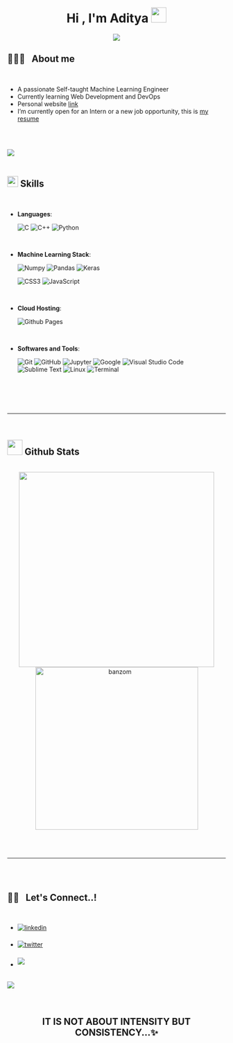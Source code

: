 
<h1 align="center"><b>Hi , I'm Aditya </b><img src="https://media.giphy.com/media/hvRJCLFzcasrR4ia7z/giphy.gif" width="35"></h1>

<p align="center">
  <a href="https://github.com/DenverCoder1/readme-typing-svg"><img src="https://readme-typing-svg.herokuapp.com?font=Time+New+Roman&color=cyan&size=25&center=true&vCenter=true&width=600&height=100&lines=Self+Developing+Man..&hearts;++;Self-taught+Machine+Learning+Engineer,;Information+Technology+Student,;Front-End+Dev+Newbie,;Loves+Problem+Solving,;Active+Learner/Researcher,;Love+to+learn+new+stuffs..<3"></a>
</p>


<!-- <br>	
👨🏻‍💻 &nbsp; **About me**
<br> -->
	
## 👨🏻‍💻 &nbsp; **About me**


<br>


- A passionate Self-taught Machine Learning Engineer
- Currently learning Web Development and DevOps 
- Personal website [link](https://banzo.carrd.co)
- I’m currently open for an Intern or a new job opportunity, this is [my resume](https://drive.google.com/file/d/1aawdvaFxWeTvY88OR6aXZVTmbBP7h8ko/view?usp=share_link)

<br><br>

<img src="https://user-images.githubusercontent.com/73097560/115834477-dbab4500-a447-11eb-908a-139a6edaec5c.gif"><br><br>

## <img src="https://media2.giphy.com/media/QssGEmpkyEOhBCb7e1/giphy.gif?cid=ecf05e47a0n3gi1bfqntqmob8g9aid1oyj2wr3ds3mg700bl&rid=giphy.gif" width ="25"><b> Skills</b>
<br>

<p align="center">

- **Languages**:
    
    ![C](https://img.shields.io/badge/C%20-%232370ED.svg?style=for-the-badge&logo=c&logoColor=white)
    ![C++](https://img.shields.io/badge/C++%20-%2300599C.svg?style=for-the-badge&logo=c%2B%2B&logoColor=white)
    ![Python](https://img.shields.io/badge/Python%20-%2314354C.svg?style=for-the-badge&logo=python&logoColor=white)

<br>   
    
- **Machine Learning Stack**:

   ![Numpy](https://img.shields.io/badge/numpy%20-%23013243.svg?&style=for-the-badge&logo=numpy&logoColor=white)
   ![Pandas](https://img.shields.io/badge/pandas%20-%23150458.svg?&style=for-the-badge&logo=pandas&logoColor=white)
   ![Keras](https://img.shields.io/badge/Keras%20-%23D00000.svg?&style=for-the-badge&logo=Keras&logoColor=white)

   ![CSS3](https://img.shields.io/badge/CSS%20-%231572B6.svg?style=for-the-badge&logo=css3&logoColor=white)
   ![JavaScript](https://img.shields.io/badge/JavaScript%20-%23F7DF1E.svg?style=for-the-badge&logo=javascript&logoColor=black)

<br>

- **Cloud Hosting**:

    ![Github Pages](https://img.shields.io/badge/GitHub%20Pages-%23327FC7.svg?style=for-the-badge&logo=github&logoColor=white)
    
<br>

- **Softwares and Tools**:

    ![Git](https://img.shields.io/badge/git-%23F05033.svg?style=for-the-badge&logo=git&logoColor=white)
    ![GitHub](https://img.shields.io/badge/github-%23121011.svg?style=for-the-badge&logo=github&logoColor=white)
    ![Jupyter](https://img.shields.io/badge/Jupyter%20-%23F37626.svg?&style=for-the-badge&logo=Jupyter&logoColor=white)
    ![Google](https://img.shields.io/badge/google-%234285F4.svg?style=for-the-badge&logo=google&logoColor=white)
    ![Visual Studio Code](https://img.shields.io/badge/Visual%20Studio%20Code-0078d7.svg?style=for-the-badge&logo=visual-studio-code&logoColor=white)
    ![Sublime Text](https://img.shields.io/badge/sublimetext%20-%23FF9800?style=for-the-badge&logo=Sublime-Text&logoColor=white)
    ![Linux](https://img.shields.io/badge/Linux-FCC624?style=for-the-badge&logo=linux&logoColor=black) 
    ![Terminal](https://img.shields.io/badge/Terminal-%23054020?style=for-the-badge&logo=gnu-bash&logoColor=white) 
<br>
 


</p>

<br>
<br>

-----









<br>


## <img src="https://media.giphy.com/media/iY8CRBdQXODJSCERIr/giphy.gif" width="35"><b> Github Stats </b>
<br>

<div align="center">

<a href="https://github.com/banzom">
  <img src="https://github-readme-stats.vercel.app/api?username=banzom&include_all_commits=true&count_private=true&show_icons=true&line_height=20&title_color=7A7ADB&icon_color=2234AE&text_color=D3D3D3&bg_color=0,000000,130F40" width="450"/>
  <img src="https://github-readme-stats.vercel.app/api/top-langs?username=banzom&show_icons=true&locale=en&layout=compact&line_height=20&title_color=7A7ADB&icon_color=2234AE&text_color=D3D3D3&bg_color=0,000000,130F40" width="375"  alt="banzom"/>

</a>
</div>

<br>
<br>
<br>

-----

<br>
<br>

## <b> 🤝🏻 &nbsp; Let's Connect..!</b>
<br>
<div align='left'>

<ul>

<li>
<a href="https://linkedin.com/in/adityapanwars" target="_blank">
<img src="https://img.shields.io/badge/linkedin:  Aditya Panwar-%2300acee.svg?color=405DE6&style=for-the-badge&logo=linkedin&logoColor=white" alt=linkedin style="margin-bottom: 5px;"/>
</a>
</li>

<br>

<li>
<a href="https://twitter.com/adityapanwarr" target="_blank">
<img src="https://img.shields.io/badge/twitter:  Aditya Panwar-%2300acee.svg?color=1DA1F2&style=for-the-badge&logo=twitter&logoColor=white" alt=twitter style="margin-bottom: 5px;"/>
</a>
</li>

<br>

<li>
<a href="mailto:banzo.aditya@gmail.com" target="_blank">
<img src="https://img.shields.io/badge/gmail:  Aditya Panwar-%23EA4335.svg?style=for-the-badge&logo=gmail&logoColor=white" t=mail style="margin-bottom: 5px;" />
</a>
</li>
	
</ul>
</div>

<br>
<img src="https://user-images.githubusercontent.com/73097560/115834477-dbab4500-a447-11eb-908a-139a6edaec5c.gif">
<br>
<br>
<br>

<div align='center'>

## <b>IT IS NOT ABOUT INTENSITY BUT CONSISTENCY...✨</b>

</div>
<br>
<br>
<br>
<br>